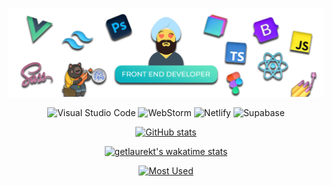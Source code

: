 <img src="https://github.com/getlaurekt/getlaurekt/blob/main/git.png" alt="Thumb"></img>
<div align="center">

![Visual Studio Code](https://img.shields.io/badge/Visual%20Studio%20Code-0078d7.svg?style=for-the-badge&logo=visual-studio-code&logoColor=white)
![WebStorm](https://img.shields.io/badge/webstorm-143?style=for-the-badge&logo=webstorm&logoColor=white&color=black)
![Netlify](https://img.shields.io/badge/netlify-%23000000.svg?style=for-the-badge&logo=netlify&logoColor=#00C7B7)
![Supabase](https://img.shields.io/badge/Supabase-3ECF8E?style=for-the-badge&logo=supabase&logoColor=white)

[![GitHub stats](https://github-readme-stats.vercel.app/api?username=getlaurekt&theme=vue-dark&line_height=27&border_radius=0&hide_border=true)](https://github.com/getlaurekt?tab=repositories)

[![getlaurekt's wakatime stats](https://github-readme-stats.vercel.app/api/wakatime?username=getlaurekt)](https://github.com/getlaurekt?tab=repositories)

[![Most Used](https://github-readme-stats.vercel.app/api/top-langs/?username=getlaurekt&theme=vue-dark&line_height=27&border_radius=0&hide_border=true)](https://github.com/getlaurekt?tab=repositories)

</div>
